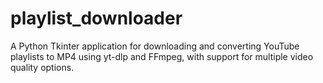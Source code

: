 # playlist_downloader
A Python Tkinter application for downloading and converting YouTube playlists to MP4 using yt-dlp and FFmpeg, with support for multiple video quality options.
